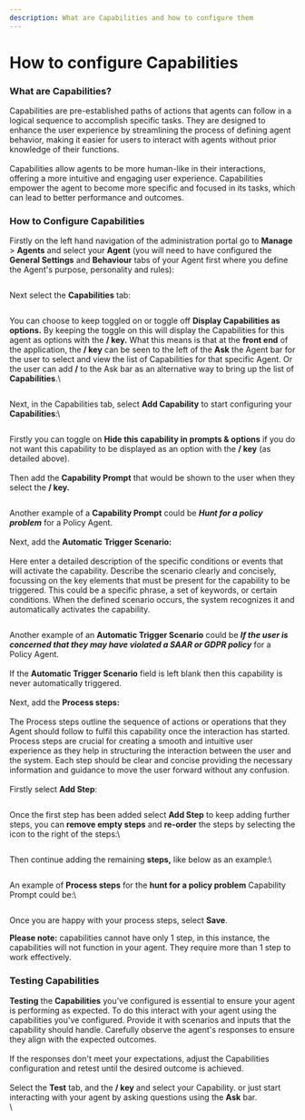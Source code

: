 ```yaml
---
description: What are Capabilities and how to configure them
---
```


# How to configure Capabilities

### What are Capabilities?&#x20;

Capabilities are pre-established paths of actions that agents can follow in a logical sequence to accomplish specific tasks. They are designed to enhance the user experience by streamlining the process of defining agent behavior, making it easier for users to interact with agents without prior knowledge of their functions. \
\
Capabilities allow agents to be more human-like in their interactions, offering a more intuitive and engaging user experience.  Capabilities empower the agent to become more specific and focused in its tasks, which can lead to better performance and outcomes.

### **How to Configure Capabilities**

Firstly on the left hand navigation of the administration portal go to **Manage** > **Agents** and select your **Agent** (you will need to have configured the **General Settings** and **Behaviour** tabs of your Agent first where you define the Agent's purpose, personality and rules): &#x20;

<figure><img src="../../../.gitbook/assets/Summit10 2024-03-11 13-46-44.png" alt=""><figcaption></figcaption></figure>

Next select the **Capabilities** tab:

<figure><img src="../../../.gitbook/assets/Summit10 2024-03-11 15-53-57.png" alt=""><figcaption></figcaption></figure>

You can choose to keep toggled on or toggle off **Display Capabilities as options.**  By keeping the toggle on this will display the Capabilities for this agent as options with the **/ key.** What this means is that at the **front end** of the application, the **/ key** can be seen to the left of the **Ask** the Agent bar for the user to select and view the list of Capabilities for that specific Agent. Or the user can add **/** to the Ask bar as an alternative way to bring up the list of **Capabilities**.\


<figure><img src="../../../.gitbook/assets/Summit10 2024-03-11 13-53-03_10 (1).png" alt=""><figcaption></figcaption></figure>

Next, in the Capabilities tab, select **Add Capability** to start configuring your **Capabilities**:\


<figure><img src="../../../.gitbook/assets/Summit10 2024-03-11 15-54-55.png" alt=""><figcaption></figcaption></figure>

Firstly you can toggle on **Hide this capability in prompts & options** if you do not want this capability to be displayed as an option with the **/ key** (as detailed above).\
\
Then add the **Capability Prompt** that would be shown to the user when they select the **/ key.**&#x20;

<figure><img src="../../../.gitbook/assets/Summit10 2024-03-11 12-18-38_5 (4).png" alt=""><figcaption></figcaption></figure>

Another example of a **Capability Prompt** could be _**Hunt for a policy problem**_ for a Policy Agent.  \
\
Next, add the **Automatic Trigger Scenario:** \
\
Here enter a detailed description of the specific conditions or events that will activate the capability. Describe the scenario clearly and concisely, focussing on the key elements that must be present for the capability to be triggered.  This could be a specific phrase, a set of keywords, or certain conditions.  When the defined scenario occurs, the system recognizes it and automatically activates the capability.

<figure><img src="../../../.gitbook/assets/Summit10 2024-03-11 14-26-49 (1).png" alt=""><figcaption></figcaption></figure>

Another example of an **Automatic Trigger Scenario** could be _**If the user is concerned that they may have violated a SAAR or GDPR policy**_ for a Policy Agent.  \
\
If the **Automatic Trigger Scenario** field is left blank then this capability is never automatically triggered.\
\
Next, add the **Process steps:**\
\
The Process steps outline the sequence of actions or operations that they Agent should follow to fulfil this capability once the interaction has started. Process steps are crucial for creating a smooth and intuitive user experience as they help in structuring the interaction between the user and the system. Each step should be clear and concise providing the necessary information and guidance to move the user forward without any confusion.\
\
Firstly select **Add Step**:

<figure><img src="../../../.gitbook/assets/Summit10 2024-03-11 12-35-21_7.png" alt=""><figcaption></figcaption></figure>

Once the first step has been added select **Add Step** to keep adding further steps, you can **remove empty steps** and **re-order** the steps by selecting the icon to the right of the steps:\


<figure><img src="../../../.gitbook/assets/Summit10 2024-03-11 13-18-53_8.png" alt=""><figcaption></figcaption></figure>

Then continue adding the remaining **steps,** like below as an example:\


<figure><img src="../../../.gitbook/assets/Summit10 2024-03-11 13-29-39_9.png" alt=""><figcaption></figcaption></figure>

An example of **Process steps** for the **hunt for a policy problem** Capability Prompt could be:\


<figure><img src="../../../.gitbook/assets/Summit10 2024-03-11 15-36-06.png" alt=""><figcaption></figcaption></figure>

Once you are happy with your process steps, select **Save**.

**Please note:** capabilities cannot have only 1 step, in this instance, the capabilities will not function in your agent. They require more than 1 step to work effectively.&#x20;

### Testing Capabilities 

**Testing** the **Capabilities** you've configured is essential to ensure your agent is performing as expected.  To do this interact with your agent using the capabilities you've configured.  Provide it with scenarios and inputs that the capability should handle.  Carefully observe the agent's responses to ensure they align with the expected outcomes.\
\
If the responses don't meet your expectations, adjust the Capabilities configuration and retest until the desired outcome is achieved.\
\
Select the **Test** tab, and the **/ key** and select your Capability. or just start interacting with your agent by asking questions using the **Ask** bar.\
\


<figure><img src="../../../.gitbook/assets/Summit10 2024-03-11 16-00-45.png" alt=""><figcaption></figcaption></figure>
